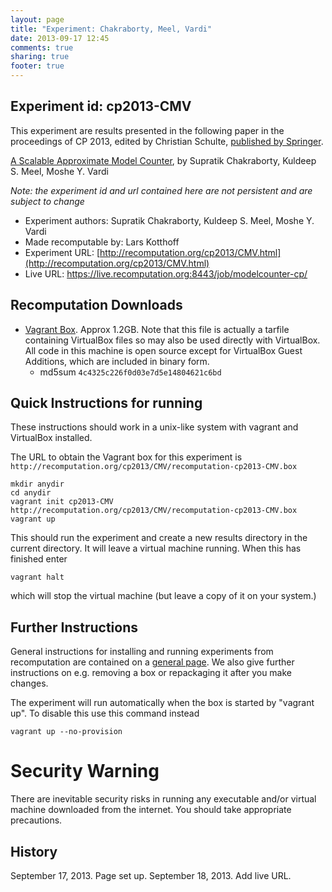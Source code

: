 ```yaml
---
layout: page
title: "Experiment: Chakraborty, Meel, Vardi"
date: 2013-09-17 12:45
comments: true
sharing: true
footer: true
---
```


## Experiment id: cp2013-CMV 

This experiment are results presented in the following paper in the proceedings of CP 2013, edited by Christian Schulte,
[published by Springer](https://www.springer.com/computer/theoretical+computer+science/book/978-3-642-40626-3).

[A Scalable Approximate Model Counter](http://link.springer.com/chapter/10.1007/978-3-642-40627-0_18), by 
Supratik Chakraborty, Kuldeep S. Meel, Moshe Y. Vardi

*Note: the experiment id and url contained here are not persistent and are subject to change*

* Experiment authors: 
Supratik Chakraborty, Kuldeep S. Meel, Moshe Y. Vardi
* Made recomputable by: Lars Kotthoff
* Experiment URL: [http://recomputation.org/cp2013/CMV.html](http://recomputation.org/cp2013/CMV.html)
* Live URL: https://live.recomputation.org:8443/job/modelcounter-cp/

## Recomputation Downloads

* [Vagrant Box](CMV/recomputation-cp2013-CMV.box). Approx 1.2GB. 
Note that this file is actually a tarfile containing VirtualBox files so may also be used directly with VirtualBox.  All code in this machine is open source except for VirtualBox Guest Additions, which are included in binary form.  
    * md5sum `4c4325c226f0d03e7d5e14804621c6bd`

## Quick Instructions for running 

These instructions should work in a unix-like system with vagrant and VirtualBox installed.
    
The URL to obtain the Vagrant box for this experiment is 
`http://recomputation.org/cp2013/CMV/recomputation-cp2013-CMV.box`

    mkdir anydir
    cd anydir
    vagrant init cp2013-CMV http://recomputation.org/cp2013/CMV/recomputation-cp2013-CMV.box
    vagrant up
   
This should run the experiment and create a new results directory in the current directory. 
It will leave a virtual machine running.  When this has finished enter

    vagrant halt

which will stop the virtual machine (but leave a copy of it on your system.)
     
## Further Instructions 

General instructions for installing and running experiments from recomputation are contained on a [general page](general_instructions.html). We also give further instructions on e.g. removing a box or repackaging it after you make changes.

The experiment will run automatically when the box is started by "vagrant up".  To disable this use this command instead 

    vagrant up --no-provision

# Security Warning

There are inevitable security risks in running any executable and/or virtual machine downloaded from the internet. You should take appropriate precautions.

## History

September 17, 2013.  Page set up.
September 18, 2013. Add live URL.


